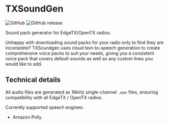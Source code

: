TXSoundGen
==========

![GitHub](https://img.shields.io/github/license/benfairless/txsoundgen?style=flat-square)
![GitHub release](https://img.shields.io/github/v/release/benfairless/txsoundgen?style=flat-square)

Sound pack generator for EdgeTX/OpenTX radios.

Unhappy with downloading sound packs for your radio only to find they are incomplete?
TXSoundgen uses cloud text-to-speech generation to create comprehensive voice packs to
suit your needs, giving you a consistent voice pack that covers default sounds as well
as any custom lines you would like to add.

## Technical details

All audio files are generated as 16kHz single-channel `.wav` files, ensuring
compatibility with all EdgeTX / OpenTX radios.

Currently supported speech engines:

- Amazon Polly.
